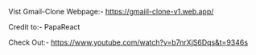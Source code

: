 Vist Gmail-Clone Webpage:- https://gmaiil-clone-v1.web.app/

Credit to:- PapaReact

Check Out:- https://www.youtube.com/watch?v=b7nrXjS6Dqs&t=9346s